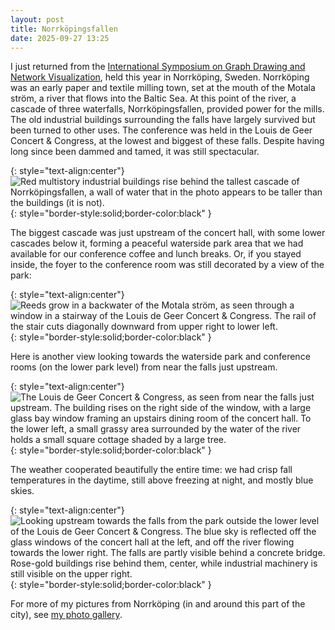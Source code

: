 ```yaml
---
layout: post
title: Norrköpingsfallen
date: 2025-09-27 13:25
---
```

I just returned from the [International Symposium on Graph Drawing and Network Visualization](https://graphdrawing.github.io/gd2025/), held this year in Norrköping, Sweden. Norrköping was an early paper and textile milling town, set at the mouth of the Motala ström, a river that flows into the Baltic Sea. At this point of the river, a cascade of three waterfalls, Norrköpingsfallen, provided power for the mills. The old industrial buildings surrounding the falls have largely survived but been turned to other uses. The conference was held in the Louis de Geer Concert & Congress, at the lowest and biggest of these falls. Despite having long since been dammed and tamed, it was still spectacular.

{: style="text-align:center"}
![Red multistory industrial buildings rise behind the tallest cascade of Norrköpingsfallen, a wall of water that in the photo appears to be taller than the buildings (it is not).](https://www.ics.uci.edu/~eppstein/pix/norrkopingsfallen/16-m.jpg){: style="border-style:solid;border-color:black" }

The biggest cascade was just upstream of the concert hall, with some lower cascades below it, forming a peaceful waterside park area that we had available for our conference coffee and lunch breaks. Or, if you stayed inside, the foyer to the conference room was still decorated by a view of the park:

{: style="text-align:center"}
![Reeds grow in a backwater of the Motala ström, as seen through a window in a stairway of the Louis de Geer Concert & Congress. The rail of the stair cuts diagonally downward from upper right to lower left.](https://www.ics.uci.edu/~eppstein/pix/norrkopingsfallen/10-m.jpg){: style="border-style:solid;border-color:black" }

Here is another view looking towards the waterside park and conference rooms (on the lower park level) from near the falls just upstream.

{: style="text-align:center"}
![The Louis de Geer Concert & Congress, as seen from near the falls just upstream. The building rises on the right side of the window, with a large glass bay window framing an upstairs dining room of the concert hall. To the lower left, a small grassy area surrounded by the water of the river holds a small square cottage shaded by a large tree.](https://www.ics.uci.edu/~eppstein/pix/norrkopingsfallen/18-m.jpg){: style="border-style:solid;border-color:black" }

The weather cooperated beautifully the entire time: we had crisp fall temperatures in the daytime, still above freezing at night, and mostly blue skies.

{: style="text-align:center"}
![Looking upstream towards the falls from the park outside the lower level of the Louis de Geer Concert & Congress. The blue sky is reflected off the glass windows of the concert hall at the left, and off the river flowing towards the lower right. The falls are partly visible behind a concrete bridge. Rose-gold buildings rise behind them, center, while industrial machinery is still visible on the upper right.](https://www.ics.uci.edu/~eppstein/pix/norrkopingsfallen/1-m.jpg){: style="border-style:solid;border-color:black" }

For more of my pictures from Norrköping (in and around this part of the city), see [my photo gallery](https://www.ics.uci.edu/~eppstein/pix/norrkopingsfallen/index.html).